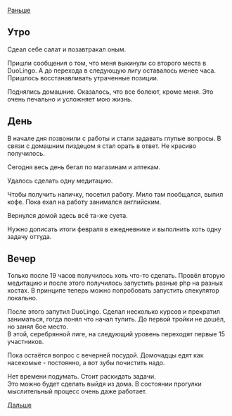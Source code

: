 [Раньше](2020.03.01.md)  
## Утро
Сдеал себе салат и позавтракал оным.

Пришли сообщения о том, что меня выкинули со второго места в DuoLingo. А до перехода в следующую лигу оставалось менее часа. Пришлось восстанавливать утраченные позиции.

Поднялись домашние. Оказалось, что все болеют, кроме меня. Это очень печально и усложняет мою жизнь.
## День
В начале дня позвонили с работы и стали задавать глупые вопросы. В связи с домашним пиздецом я стал орать в ответ. Не красиво получилось.

Сегодня весь день бегал по магазинам и аптекам.

Удалось сделать одну медитацию.

Чтобы получить наличку, посетил работу. Мило там пообщался, выпил кофе. Пока ехал на работу занимался английским.


Вернулся домой здесь всё та-же суета.

Нужно дописать итоги февраля в ежедневнике и выполнить хоть одну задачу оттуда.
## Вечер
Только после 19 часов получилось хоть что-то сделать.
Провёл вторую медитацию и после этого получилось запустить разные php на разных хостах. В принципе теперь можно попробовать запустить спекулятор локально.

После этого запутил DuoLingo. Сделал несколько курсов и прекратил заниматься, гогда понял что начал тупить. До первой тройки не дошёл, но занял 6ое место.  
В этой, серебрянной лиге, на следующий уровень переходят первые 15 участников.

Пока остаётся вопрос с вечерней посудой. Домочадцы едят как насекомые - постоянно, а вот зубы почистить надо.

Нет времени подумать. Стоит раскидать задачи.  
Это можно будет сделать выйдя из дома. В состоянии прогулки мыслительный процесс очень даже работает.

[Дальше](2020.03.02.md)